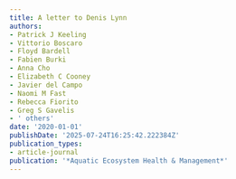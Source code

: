 ```yaml
---
title: A letter to Denis Lynn
authors:
- Patrick J Keeling
- Vittorio Boscaro
- Floyd Bardell
- Fabien Burki
- Anna Cho
- Elizabeth C Cooney
- Javier del Campo
- Naomi M Fast
- Rebecca Fiorito
- Greg S Gavelis
- ' others'
date: '2020-01-01'
publishDate: '2025-07-24T16:25:42.222384Z'
publication_types:
- article-journal
publication: '*Aquatic Ecosystem Health & Management*'
---
```

